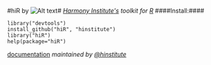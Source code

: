 #hiR by ![Alt text](http://dl.dropbox.com/u/6535582/HI_Files/hiR/imgs/hidatalab.jpg)#
_[Harmony Institute's](http://www.harmony-institute.org/) toolkit for [R](http://www.cran.r-project.org/)_
####Install:####

	library("devtools")
	install_github("hiR", "hinstitute")
	library("hiR")
	help(package="hiR")

[documentation](http://github.com/hinstitute/hiR/blob/master/hiR-manual.pdf?raw=true)
_maintained by [@hinstitute](http://www.twitter.com/hinstitute)_